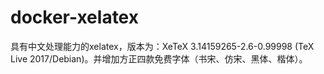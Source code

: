 # docker-xelatex
具有中文处理能力的xelatex，版本为：XeTeX 3.14159265-2.6-0.99998 (TeX Live 2017/Debian)。并增加方正四款免费字体（书宋、仿宋、黑体、楷体）。
